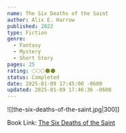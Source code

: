 ```yaml
---
name: The Six Deaths of the Saint
author: Alix E. Harrow
published: 2022
type: Fiction
genre:
  - Fantasy
  - Mystery
  - Short Story
pages: 25
rating: 🌕🌕🌕🌑🌑
status: Completed
date: 2025-01-09 17:45:00 -0600
updated: 2025-01-09 17:46:36 -0600
---
```


![[the-six-deaths-of-the-saint.jpg|300]]

Book Link: [The Six Deaths of the Saint](https://www.goodreads.com/book/show/62991463-the-six-deaths-of-the-saint)
